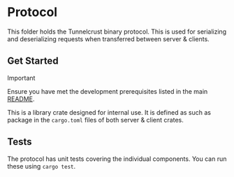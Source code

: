 # Protocol

This folder holds the Tunnelcrust binary protocol. This is used for serializing and deserializing requests when transferred between server & clients.

## Get Started

> [!IMPORTANT]
> Ensure you have met the development prerequisites listed in the main [README](../README.md).

This is a library crate designed for internal use. It is defined as such as package in the `cargo.toml` files of both
server & client crates.

## Tests

The protocol has unit tests covering the individual components. You can run these using `cargo test`.